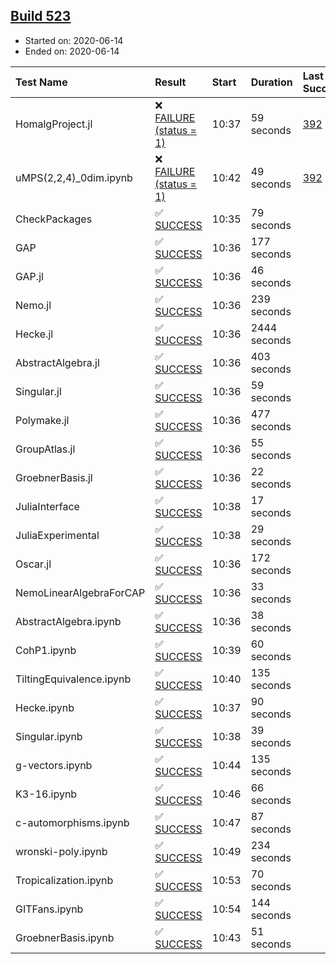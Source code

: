## [Build 523](https://oscarci.mathematik.uni-kl.de/job/oscar-julia-1.4/523/)

* Started on: 2020-06-14
* Ended on: 2020-06-14

| Test Name    | Result | Start | Duration | Last Success | First Failure |
|:-------------|:-------|:------|:---------|:-------------|:--------------|
| HomalgProject.jl | ❌ [FAILURE (status = 1)](https://oscarci.mathematik.uni-kl.de/job/oscar-julia-1.4/523/artifact/logs/build-523/HomalgProject.jl.log) | 10:37 | 59 seconds | [392](https://oscarci.mathematik.uni-kl.de/job/oscar-julia-1.4/392/) | [393](https://oscarci.mathematik.uni-kl.de/job/oscar-julia-1.4/393/) |
| uMPS(2,2,4)_0dim.ipynb | ❌ [FAILURE (status = 1)](https://oscarci.mathematik.uni-kl.de/job/oscar-julia-1.4/523/artifact/logs/build-523/uMPS-2-2-4-_0dim.ipynb.log) | 10:42 | 49 seconds | [392](https://oscarci.mathematik.uni-kl.de/job/oscar-julia-1.4/392/) | [393](https://oscarci.mathematik.uni-kl.de/job/oscar-julia-1.4/393/) |
| CheckPackages | ✅ [SUCCESS](https://oscarci.mathematik.uni-kl.de/job/oscar-julia-1.4/523/artifact/logs/build-523/CheckPackages.log) | 10:35 | 79 seconds |  |  |
| GAP | ✅ [SUCCESS](https://oscarci.mathematik.uni-kl.de/job/oscar-julia-1.4/523/artifact/logs/build-523/GAP.log) | 10:36 | 177 seconds |  |  |
| GAP.jl | ✅ [SUCCESS](https://oscarci.mathematik.uni-kl.de/job/oscar-julia-1.4/523/artifact/logs/build-523/GAP.jl.log) | 10:36 | 46 seconds |  |  |
| Nemo.jl | ✅ [SUCCESS](https://oscarci.mathematik.uni-kl.de/job/oscar-julia-1.4/523/artifact/logs/build-523/Nemo.jl.log) | 10:36 | 239 seconds |  |  |
| Hecke.jl | ✅ [SUCCESS](https://oscarci.mathematik.uni-kl.de/job/oscar-julia-1.4/523/artifact/logs/build-523/Hecke.jl.log) | 10:36 | 2444 seconds |  |  |
| AbstractAlgebra.jl | ✅ [SUCCESS](https://oscarci.mathematik.uni-kl.de/job/oscar-julia-1.4/523/artifact/logs/build-523/AbstractAlgebra.jl.log) | 10:36 | 403 seconds |  |  |
| Singular.jl | ✅ [SUCCESS](https://oscarci.mathematik.uni-kl.de/job/oscar-julia-1.4/523/artifact/logs/build-523/Singular.jl.log) | 10:36 | 59 seconds |  |  |
| Polymake.jl | ✅ [SUCCESS](https://oscarci.mathematik.uni-kl.de/job/oscar-julia-1.4/523/artifact/logs/build-523/Polymake.jl.log) | 10:36 | 477 seconds |  |  |
| GroupAtlas.jl | ✅ [SUCCESS](https://oscarci.mathematik.uni-kl.de/job/oscar-julia-1.4/523/artifact/logs/build-523/GroupAtlas.jl.log) | 10:36 | 55 seconds |  |  |
| GroebnerBasis.jl | ✅ [SUCCESS](https://oscarci.mathematik.uni-kl.de/job/oscar-julia-1.4/523/artifact/logs/build-523/GroebnerBasis.jl.log) | 10:36 | 22 seconds |  |  |
| JuliaInterface | ✅ [SUCCESS](https://oscarci.mathematik.uni-kl.de/job/oscar-julia-1.4/523/artifact/logs/build-523/JuliaInterface.log) | 10:38 | 17 seconds |  |  |
| JuliaExperimental | ✅ [SUCCESS](https://oscarci.mathematik.uni-kl.de/job/oscar-julia-1.4/523/artifact/logs/build-523/JuliaExperimental.log) | 10:38 | 29 seconds |  |  |
| Oscar.jl | ✅ [SUCCESS](https://oscarci.mathematik.uni-kl.de/job/oscar-julia-1.4/523/artifact/logs/build-523/Oscar.jl.log) | 10:36 | 172 seconds |  |  |
| NemoLinearAlgebraForCAP | ✅ [SUCCESS](https://oscarci.mathematik.uni-kl.de/job/oscar-julia-1.4/523/artifact/logs/build-523/NemoLinearAlgebraForCAP.log) | 10:36 | 33 seconds |  |  |
| AbstractAlgebra.ipynb | ✅ [SUCCESS](https://oscarci.mathematik.uni-kl.de/job/oscar-julia-1.4/523/artifact/logs/build-523/AbstractAlgebra.ipynb.log) | 10:36 | 38 seconds |  |  |
| CohP1.ipynb | ✅ [SUCCESS](https://oscarci.mathematik.uni-kl.de/job/oscar-julia-1.4/523/artifact/logs/build-523/CohP1.ipynb.log) | 10:39 | 60 seconds |  |  |
| TiltingEquivalence.ipynb | ✅ [SUCCESS](https://oscarci.mathematik.uni-kl.de/job/oscar-julia-1.4/523/artifact/logs/build-523/TiltingEquivalence.ipynb.log) | 10:40 | 135 seconds |  |  |
| Hecke.ipynb | ✅ [SUCCESS](https://oscarci.mathematik.uni-kl.de/job/oscar-julia-1.4/523/artifact/logs/build-523/Hecke.ipynb.log) | 10:37 | 90 seconds |  |  |
| Singular.ipynb | ✅ [SUCCESS](https://oscarci.mathematik.uni-kl.de/job/oscar-julia-1.4/523/artifact/logs/build-523/Singular.ipynb.log) | 10:38 | 39 seconds |  |  |
| g-vectors.ipynb | ✅ [SUCCESS](https://oscarci.mathematik.uni-kl.de/job/oscar-julia-1.4/523/artifact/logs/build-523/g-vectors.ipynb.log) | 10:44 | 135 seconds |  |  |
| K3-16.ipynb | ✅ [SUCCESS](https://oscarci.mathematik.uni-kl.de/job/oscar-julia-1.4/523/artifact/logs/build-523/K3-16.ipynb.log) | 10:46 | 66 seconds |  |  |
| c-automorphisms.ipynb | ✅ [SUCCESS](https://oscarci.mathematik.uni-kl.de/job/oscar-julia-1.4/523/artifact/logs/build-523/c-automorphisms.ipynb.log) | 10:47 | 87 seconds |  |  |
| wronski-poly.ipynb | ✅ [SUCCESS](https://oscarci.mathematik.uni-kl.de/job/oscar-julia-1.4/523/artifact/logs/build-523/wronski-poly.ipynb.log) | 10:49 | 234 seconds |  |  |
| Tropicalization.ipynb | ✅ [SUCCESS](https://oscarci.mathematik.uni-kl.de/job/oscar-julia-1.4/523/artifact/logs/build-523/Tropicalization.ipynb.log) | 10:53 | 70 seconds |  |  |
| GITFans.ipynb | ✅ [SUCCESS](https://oscarci.mathematik.uni-kl.de/job/oscar-julia-1.4/523/artifact/logs/build-523/GITFans.ipynb.log) | 10:54 | 144 seconds |  |  |
| GroebnerBasis.ipynb | ✅ [SUCCESS](https://oscarci.mathematik.uni-kl.de/job/oscar-julia-1.4/523/artifact/logs/build-523/GroebnerBasis.ipynb.log) | 10:43 | 51 seconds |  |  |
